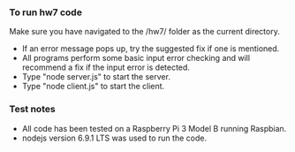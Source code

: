 ### To run hw7 code
Make sure you have navigated to the /hw7/ folder as the current directory.
* If an error message pops up, try the suggested fix if one is mentioned.
* All programs perform some basic input error checking and will recommend a fix if the input error is detected.  
* Type "node server.js" to start the server.
* Type "node client.js" to start the client.

### Test notes
* All code has been tested on a Raspberry Pi 3 Model B running Raspbian.
* nodejs version 6.9.1 LTS was used to run the code.